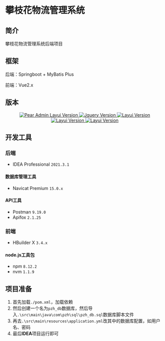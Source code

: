 # 攀枝花物流管理系统

## 简介
攀枝花物流管理系统后端项目

## 框架

后端：Springboot + MyBatis Plus

前端：Vue2.x

## 版本

<p align="center">
    <a href="#">
        <img src="https://img.shields.io/badge/MySQL-8.0.25+-green.svg" alt="Pear Admin Layui Version">
    </a>
    <a href="#">
        <img src="https://img.shields.io/badge/JDK-1.8-green.svg" alt="Jquery Version">
    </a>
    <a href="#">
        <img src="https://img.shields.io/badge/Maven-3.8+-green.svg" alt="Layui Version">
    </a>
     <a href="#">
        <img src="https://img.shields.io/badge/Springboot-2.7.1-green.svg" alt="Layui Version">
    </a>
    <a href="#">
        <img src="https://img.shields.io/badge/node.js-16.15.x-green.svg" alt="Layui Version">
    </a>
</p>

## 开发工具

### 后端

- IDEA Professional `2021.3.1`

#### 数据库管理工具

- Navicat Premium `15.0.x`

#### API工具

- Postman `9.19.0`
- Apifox `2.1.25`

### 前端

- HBuilder X `3.4.x`

#### node.js工具包

- npm `8.12.2`
- nvm `1.1.9`

## 项目准备

1. 首先加载`./pom.xml`，加载依赖
2. 然后创建一个名为`pzh_db`数据库，然后导入`.\src\main\java\com\pzh\sql\pzh_db.sql`数据库脚本文件
3. 再去`.\src\main\resources\application.yml`改其中的数据库配置，如用户名、密码
4. 最后**IDEA**项目运行即可
